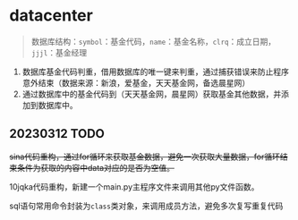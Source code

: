# datacenter

> 数据库结构：`symbol`：基金代码，`name`：基金名称，`clrq`：成立日期，`jjjl`：基金经理

1. 数据库基金代码判重，借用数据库的唯一键来判重，通过捕获错误来防止程序意外结束（数据来源：新浪，爱基金，天天基金网，备选晨星网）
2. 通过数据库中的基金代码到（天天基金网，晨星网）获取基金其他数据，并添加到数据库中。

## 20230312 TODO

~~sina代码重构，通过for循环来获取基金数据，避免一次获取大量数据，for循环结束条件为获取的内容中data对应的是否为空值。~~

10jqka代码重构，新建一个main.py主程序文件来调用其他py文件函数。

sql语句常用命令封装为`class`类对象，来调用成员方法，避免多次复写重复代码
